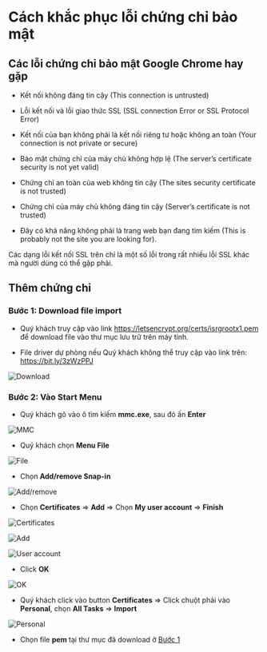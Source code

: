 

# Cách khắc phục lỗi chứng chỉ bảo mật

## Các lỗi chứng chỉ bảo mật Google Chrome hay gặp 

- Kết nối không đáng tin cậy (This connection is untrusted)

- Lỗi kết nối và lỗi giao thức SSL (SSL connection Error or SSL Protocol Error)

- Kết nối của bạn không phải là kết nối riêng tư hoặc không an toàn (Your connection is not private or secure)

-  Bảo mật chứng chỉ của máy chủ không hợp lệ (The server’s certificate security is not yet valid)

- Chứng chỉ an toàn của web không tin cậy (The sites security certificate is not trusted)

- Chứng chỉ của máy chủ không đáng tin cậy (Server’s certificate is not trusted) 

- Đây có khả năng không phải là trang web bạn đang tìm kiếm (This is probably not the site you are looking for).

Các dạng lỗi kết nối SSL trên chỉ là một số lỗi trong rất nhiều lỗi SSL khác mà người dùng có thể gặp phải. 

## Thêm chứng chỉ

### Bước 1: Download file import

- Quý khách truy cập vào link https://letsencrypt.org/certs/isrgrootx1.pem để download file vào thư mục lưu trữ trên máy tính.

- File driver dự phòng nếu Quý khách không thể truy cập vào link trên: https://bit.ly/3zWzPPJ

![Download](https://user-images.githubusercontent.com/73226975/135574024-02b993c6-03bd-47f9-b3a6-f152fc90584f.png)

### Bước 2: Vào Start Menu

- Quý khách gõ vào ô tìm kiếm **mmc.exe**, sau đó ấn **Enter**

![MMC](https://user-images.githubusercontent.com/73226975/135575282-b8db95c1-9529-4323-941c-1a8946831bf3.png)

- Quý khách chọn **Menu File**

![File](https://user-images.githubusercontent.com/73226975/135575387-0c5bac89-e754-4413-bdf0-40a424663926.png)

- Chọn **Add/remove Snap-in**

![Add/remove](https://user-images.githubusercontent.com/73226975/135575553-65ead00a-71f6-4007-a1fe-a26b30bed3c7.png)

- Chọn **Certificates** => **Add** => Chọn **My user account** => **Finish**


![Certificates](https://user-images.githubusercontent.com/73226975/135575741-f7eb220d-dee4-4943-8aeb-db79188cda3d.png)

![Add](https://user-images.githubusercontent.com/73226975/135575845-5b2314e1-b7a2-45d6-91bc-36a54c364e9b.png)

![User account](https://user-images.githubusercontent.com/73226975/135575741-f7eb220d-dee4-4943-8aeb-db79188cda3d.png)

- Click **OK**

![OK](https://user-images.githubusercontent.com/73226975/135575993-cc16a3e9-ee02-4213-b68e-89a92183a9f3.png)

- Quý khách click vào button **Certificates** => Click chuột phải vào **Personal**, chọn **All Tasks** => **Import**

![Personal](https://user-images.githubusercontent.com/73226975/135576291-47947ff4-77fb-4a15-aa64-daa654213ca8.png)

- Chọn file **pem** tại thư mục đã download ở [Bước 1](https://hd.gobiz.vn/q-and-a/ssl#buoc-1-download-file-import)


